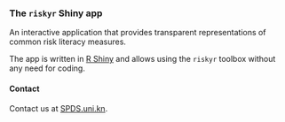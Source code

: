
### The `riskyr` Shiny app

An interactive application that provides transparent representations of common risk literacy measures.

The app is written in [R Shiny](https://shiny.rstudio.com/) and allows using the `riskyr` toolbox without any need for coding.

#### Contact

Contact us at [SPDS.uni.kn](http://spds.uni-konstanz.de).

<!-- eof -->